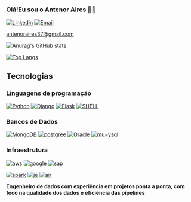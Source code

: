 ### Olá!Eu sou o Antenor Aires 👋🏾

[![Linkedin](https://img.shields.io/badge/LinkedIn-0077B5?style=for-the-badge&logo=linkedin&logoColor=white)](https://www.linkedin.com/in/antenoraires-dataengineer/) [![Email](https://img.shields.io/badge/Gmail-D14836?style=for-the-badge&logo=gmail&logoColor=white)]() 

antenoraires37@gmail.com



![Anurag's GitHub stats](https://github-readme-stats.vercel.app/api?username=antenoraires&show_icons=true&theme=transparent)

[![Top Langs](https://github-readme-stats.vercel.app/api/top-langs/?username=antenoraires)](https://github.com/anuraghazra/github-readme-stats)

## Tecnologias
### Linguagens de programação

[![Python](https://img.shields.io/badge/Python-3776AB?style=for-the-badge&logo=python&logoColor=white)]()
    [![Django](https://img.shields.io/badge/Django-092E20?style=for-the-badge&logo=django&logoColor=white)]() [![Flask](	https://img.shields.io/badge/Flask-000000?style=for-the-badge&logo=flask&logoColor=white)]()
[![SHELL](https://img.shields.io/badge/Shell_Script-121011?style=for-the-badge&logo=gnu-bash&logoColor=white)]()

### Bancos de Dados

[![MongoDB](https://img.shields.io/badge/MongoDB-4EA94B?style=for-the-badge&logo=mongodb&logoColor=white)]() [![postgree](https://img.shields.io/badge/PostgreSQL-316192?style=for-the-badge&logo=postgresql&logoColor=white)]()
 [![Oracle](https://img.shields.io/badge/Oracle-F80000?style=for-the-badge&logo=Oracle&logoColor=white)]()
 [![mu=ysql](https://img.shields.io/badge/MySQL-005C84?style=for-the-badge&logo=mysql&logoColor=white)]()

### Infraestrutura

[![aws](https://img.shields.io/badge/Amazon_AWS-232F3E?style=for-the-badge&logo=amazon-aws&logoColor=white)]()
 [![google](https://img.shields.io/badge/Google_Cloud-4285F4?style=for-the-badge&logo=google-cloud&logoColor=white)]() [![sap](https://img.shields.io/badge/SAP-0FAAFF?style=for-the-badge&logo=sap&logoColor=white)]()

[![spark](https://img.shields.io/badge/Spark%20AR-FF5C83?style=for-the-badge&logo=SparkAR&logoColor=white)]() [![je](https://img.shields.io/badge/Jenkins-D24939?style=for-the-badge&logo=Jenkins&logoColor=white)]() 
[![air](https://img.shields.io/badge/Airflow-017CEE?style=for-the-badge&logo=Apache%20Airflow&logoColor=white)]()

**Engenheiro de dados com experiência em projetos ponta a ponta, com foco na qualidade dos dados e eficiência das pipelines**

